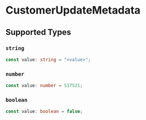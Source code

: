 # CustomerUpdateMetadata


## Supported Types

### `string`

```typescript
const value: string = "<value>";
```

### `number`

```typescript
const value: number = 517521;
```

### `boolean`

```typescript
const value: boolean = false;
```

